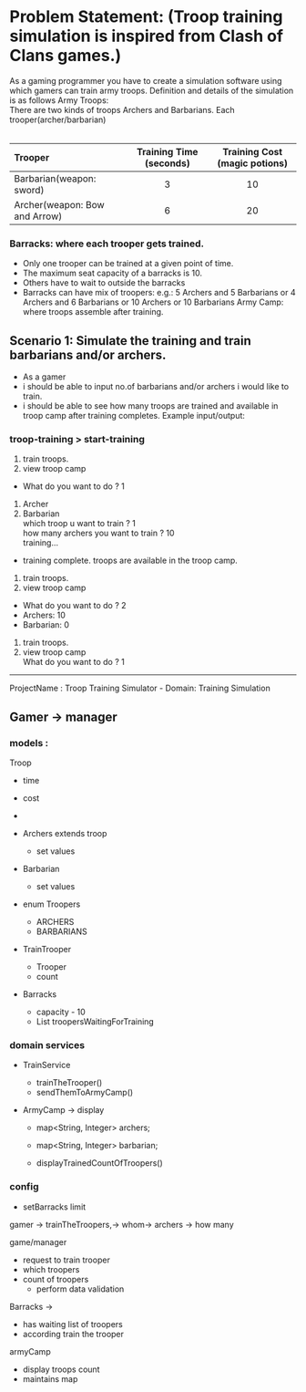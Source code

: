 
# Problem Statement: (Troop training simulation is inspired from Clash of Clans games.)
As a gaming programmer you have to create a simulation software using which gamers can train army troops. Definition and details of the simulation is as follows
Army Troops:  
There are two kinds of troops Archers and Barbarians. Each trooper(archer/barbarian)
<br /><br />

| Trooper                       | Training Time (seconds) | Training Cost (magic potions) |
|:------------------------------|:-----------------------:|:-----------------------------:|
| Barbarian(weapon: sword)      |            3            |              10               |
| Archer(weapon: Bow and Arrow) |            6            |              20               |

### Barracks: where each trooper gets trained.
- Only one trooper can be trained at a given point of time.
- The maximum seat capacity of a barracks is 10.
- Others have to wait to outside the barracks
- Barracks can have mix of troopers: e.g.: 5 Archers and 5 Barbarians or 4 Archers and 6 Barbarians or 10 Archers or 10 Barbarians Army Camp: where troops assemble after training.
## Scenario 1: Simulate the training and train barbarians and/or archers.
- As a gamer 
- i should be able to input no.of barbarians and/or archers i would like to train. 
- i should be able to see how many troops are trained and available in troop camp after training completes. Example input/output:
### troop-training > start-training
1. train troops.  
2. view troop camp
- What do you want to do ? 1 <br />
1. Archer
2. Barbarian <br /> 
which troop u want to train ? 1 <br />
how many archers you want to train ? 10 <br />
 training...<br />
- training complete. troops are available in the troop camp. <br />
1. train troops. <br />
2. view troop camp  <br />
- What do you want to do ? 2 <br />
- Archers: 10 <br />
- Barbarian: 0 <br />
1. train troops. <br />
2. view troop camp <br />
What do you want to do ? 1 <br />
  

---------------------------------------------------------------------------

ProjectName : Troop Training Simulator -
Domain: Training Simulation

## Gamer -> manager

### models :
Troop
  - time
  - cost
  - 
- Archers extends troop 
   - set values
  
- Barbarian
   - set values 

- enum Troopers 
    - ARCHERS
    - BARBARIANS

- TrainTrooper
  - Trooper
  - count
  
- Barracks 
     - capacity - 10
     - List<Troop> troopersWaitingForTraining

### domain services

- TrainService 
  - trainTheTrooper()
  - sendThemToArmyCamp()

- ArmyCamp -> display 
  - map<String, Integer> archers;
  - map<String, Integer> barbarian;

   - displayTrainedCountOfTroopers() 

### config
  - setBarracks limit



gamer -> trainTheTroopers,-> whom-> archers -> how many


game/manager
  - request to train trooper
  - which troopers 
  - count of troopers
      - perform data validation

Barracks ->
  - has waiting list of troopers
  - according train the trooper 

armyCamp 
  - display troops count
  - maintains map 





